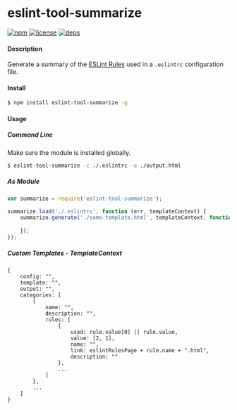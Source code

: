 eslint-tool-summarize
================
[![npm](http://img.shields.io/npm/v/eslint-tool-summarize.svg)](https://www.npmjs.org/package/eslint-tool-summarize)
[![license](http://img.shields.io/badge/license-MIT-blue.svg)](https://github.com/Nate-Wilkins/eslint-tool-summarize/blob/master/LICENSE)
[![deps](https://david-dm.org/nate-wilkins/eslint-tool-summarize.png)](https://david-dm.org/nate-wilkins/eslint-tool-summarize)

#### Description

Generate a summary of the [ESLint Rules](http://eslint.org/docs/rules/) used in a `.eslintrc` configuration file.

#### Install

```bash
$ npm install eslint-tool-summarize -g
```

#### Usage

##### Command Line

Make sure the module is installed globally.

```bash
$ eslint-tool-summarize -c ./.eslintrc -o ./output.html
```

##### As Module

```javascript
var summarize = require('eslint-tool-summarize');

summarize.load('./.eslintrc', function (err, templateContext) {
	summarize.generate('./some-template.html', templateContext, function (err) {
	
	});
});
```

##### Custom Templates - TemplateContext

```
{
	config: "",
	template: "",
	output: "",
	categories: [
		{
			name: "",
			description: "",
			rules: [
				{
					used: rule.value[0] || rule.value,
					value: [2, 1],
					name: "",
					link: eslintRulesPage + rule.name + ".html",
					description: ""
				},
				...
			]
		},
		...
	]
}
```
